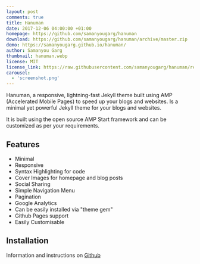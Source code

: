 ```yaml
---
layout: post
comments: true
title: Hanuman
date: 2017-12-06 04:00:00 +01:00
homepage: https://github.com/samanyougarg/hanuman
download: https://github.com/samanyougarg/hanuman/archive/master.zip
demo: https://samanyougarg.github.io/hanuman/
author: Samanyou Garg
thumbnail: hanuman.webp
license: MIT
license_link: https://raw.githubusercontent.com/samanyougarg/hanuman/refs/heads/master/LICENSE.txt
carousel:
  - 'screenshot.png'
---
```


Hanuman, a responsive, lightning-fast Jekyll theme built using AMP (Accelerated Mobile Pages) to speed up your blogs and websites.
Is a minimal yet powerful Jekyll theme for your blogs and websites.

It is built using the open source AMP Start framework and can be customized as per your requirements.

## Features

* Minimal
* Responsive
* Syntax Highlighting for code
* Cover Images for homepage and blog posts
* Social Sharing
* Simple Navigation Menu
* Pagination
* Google Analytics
* Can be easily installed via "theme gem"
* Github Pages support
* Easily Customisable

## Installation

Information and instructions on [Github](https://github.com/samanyougarg/hanuman)
